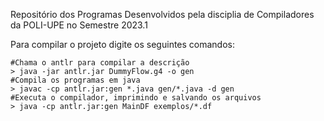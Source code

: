 Repositório dos Programas Desenvolvidos pela disciplia
de Compiladores da POLI-UPE no Semestre 2023.1

Para compilar o projeto digite os seguintes comandos:
```
#Chama o antlr para compilar a descrição
> java -jar antlr.jar DummyFlow.g4 -o gen
#Compila os programas em java
> javac -cp antlr.jar:gen *.java gen/*.java -d gen
#Executa o compilador, imprimindo e salvando os arquivos
> java -cp antlr.jar:gen MainDF exemplos/*.df
```
